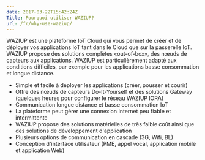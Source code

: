 ```yaml
---
date: 2017-03-22T15:42:24Z
Title: Pourquoi utiliser WAZIUP?
url: /fr/why-use-waziup/
---
```


WAZIUP est une plateforme IoT Cloud qui vous permet de créer et de déployer vos applications IoT tant dans le Cloud que sur la passerelle IoT. WAZIUP propose des solutions complètes «out-of-box», des nœuds de capteurs aux applications. WAZIUP est particulièrement adapté aux conditions difficiles, par exemple pour les applications basse consommation et longue distance.

- Simple et facile à déployer les applications (créer, pousser et courir)
- Offre des nœuds de capteurs Do-It-Yourself et des solutions Gateway (quelques heures pour configurer le réseau WAZIUP lORA)
- Communication longue distance et basse consommation IoT
- La plateforme peut gérer une connexion Internet peu fiable et intermittente
- WAZIUP propose des solutions matérielles de très faible coût ainsi que des solutions de développement d'application
- Plusieurs options de communication en cascade (3G, Wifi, BL)
- Conception d'interface utilisateur (PME, appel vocal, application mobile et application Web)